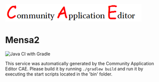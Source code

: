 ![CAE](https://github.com/GHProjectsTest/microservice-327/blob/master/img/logo.png)  

Mensa2
===================
![Java CI with Gradle](https://github.com/GHProjectsTest/microservice-327/workflows/Java%20CI%20with%20Gradle/badge.svg?branch=master)

This service was automatically generated by the Community Application Editor CAE. Please build it by running `./gradlew build` and run it by executing the start scripts located in the 'bin' folder.
